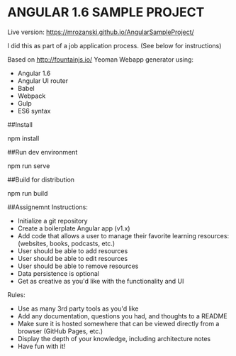 ANGULAR 1.6 SAMPLE PROJECT
==========================

Live version: https://mrozanski.github.io/AngularSampleProject/


I did this as part of a job application process. (See below for instructions)

Based on http://fountainjs.io/ Yeoman Webapp generator using:

* Angular 1.6
* Angular UI router
* Babel
* Webpack
* Gulp
* ES6 syntax


##Install

npm install


##Run dev environment
 
 npm run serve

##Build for distribution

npm run build


##Assignemnt Instructions:

* Initialize a git repository
* Create a boilerplate Angular app (v1.x)
* Add code that allows a user to manage their favorite learning resources: (websites, books, podcasts, etc.)
* User should be able to add resources
* User should be able to edit resources
* User should be able to remove resources
* Data persistence is optional
* Get as creative as you'd like with the functionality and UI

Rules:

* Use as many 3rd party tools as you'd like
* Add any documentation, questions you had, and thoughts to a README
* Make sure it is hosted somewhere that can be viewed directly from a browser (GitHub Pages, etc.)
* Display the depth of your knowledge, including architecture notes
* Have fun with it!